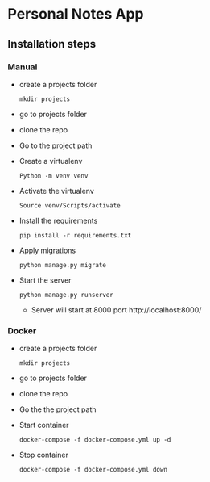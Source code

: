 # Personal Notes App


## Installation steps

### Manual

- create a projects folder
   
   ```mkdir projects```

- go to projects folder

- clone the repo

- Go to the project path

- Create a virtualenv 

    ```Python -m venv venv```

- Activate the virtualenv

    ```Source venv/Scripts/activate```

- Install the requirements

    ```pip install -r requirements.txt```

- Apply migrations

    ```python manage.py migrate```

- Start the server

    ```python manage.py runserver```

    - Server will start at 8000 port http://localhost:8000/

### Docker

- create a projects folder
   
   ```mkdir projects```

- go to projects folder

- clone the repo

- Go the the project path

- Start container

    ```docker-compose -f docker-compose.yml up -d```

- Stop container

    ```docker-compose -f docker-compose.yml down```